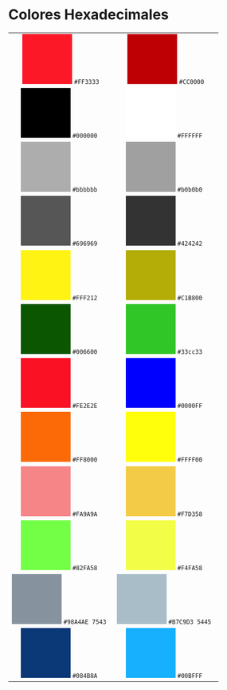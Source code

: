 # Colores Hexadecimales

| | |
|:-------------:|:-------------:|
| ![#FF3333](images/colors/FF3333.png) `#FF3333` | ![#cc0000](images/colors/CC0000.png) `#CC0000` |
| ![#000000](images/colors/000000.png) `#000000 ` | ![#FFFFFF](images/colors/FFFFFF.png) `#FFFFFF ` |
| ![#bbbbbb](images/colors/bbbbbb.png) `#bbbbbb ` | ![#b0b0b0](images/colors/b0b0b0.png) `#b0b0b0 ` |
| ![#696969](images/colors/696969.png) `#696969 ` | ![#424242](images/colors/424242.png) `#424242 ` |
| ![#FFF212](images/colors/FFF212.png) `#FFF212 ` | ![#C1B800](images/colors/C1B800.png) `#C1B800 ` |
| ![#006600](images/colors/006600.png) `#006600 ` | ![#33cc33](images/colors/33cc33.png) `#33cc33 ` |
| ![#FE2E2E](images/colors/FE2E2E.png) `#FE2E2E ` | ![#0000FF](images/colors/0000FF.png) `#0000FF ` |
| ![#FF8000](images/colors/FF8000.png) `#FF8000 ` | ![#FFFF00](images/colors/FFFF00.png) `#FFFF00 ` |
| ![#FA9A9A](images/colors/FA9A9A.png) `#FA9A9A ` | ![#F7D358](images/colors/F7D358.png) `#F7D358 ` |
| ![#82FA58](images/colors/82FA58.png) `#82FA58 ` | ![#F4FA58](images/colors/F4FA58.png) `#F4FA58 ` |
| ![#98A4AE](images/colors/98A4AE.png) `#98A4AE 7543 ` | ![#B7C9D3](images/colors/B7C9D3.png) `#B7C9D3 5445 ` |
| ![#084B8A](images/colors/084B8A.png) `#084B8A ` | ![#00BFFF](images/colors/00BFFF.png) `#00BFFF ` |
